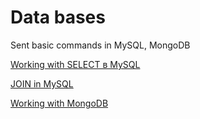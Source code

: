 # Data bases

Sent basic commands in MySQL, MongoDB

[Working with SELECT в MySQL](https://docs.google.com/spreadsheets/d/1tBf1rCwAJ71WLCLk0QzetSdyFinzZ5RYIKYkFug2Dw4/edit?gid=0#gid=0)

[JOIN in MySQL](https://docs.google.com/spreadsheets/d/1uq9ZD1ZK5tudO5cASOh6t8yv3T23D0eiM9VeuppShm0/edit?gid=0#gid=0)

[Working with MongoDB](https://docs.google.com/spreadsheets/d/1ceNE0F_PIk0kZceuBgw6QhiCh56dM0ExdfS8Ef431fw/edit?gid=0#gid=0)

